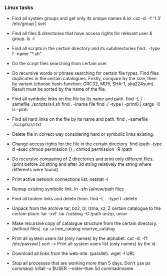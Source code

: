 ### Linux tasks
-	Find all system groups and get only its unique names & id.
cut -d: -f '1 3' /etc/group | sort
-	Find all files & directories that have access rights for relevant user & group.
ls -l
-	Find all scripts in the certain directory and its subdirectories
find . -type f -name "*.sh"
-	Do the script files searching from certain user.
-	Do recursive words or phrase searching for certain file types. Find files duplicates in the certain catalogues. Firstly, compare by the size, then by variant (choose hash-function: CRC32, MD5, SHA-1, sha224sum). Result must be sorted by the name of the file.
-	Find all symbolic links on the file by its name and path.
 find -L / -samefile ./scripts/s4.sh
find . -lname file
find ./ -type l -print0 | xargs -0 ls -plah
-	Find all hard links on the file by its name and path.
 find . -samefile ./scripts/s1.txt
-	Delete file in correct way considering hard or symbolic links existing.
-	Change access rights for the file in the certain directory.
find /path -type d -exec chmod permission {} \;
chmod permission -R  /path

-	Do recursive comparing of 2 directories and print only different files. (print before 2d string and after 3d string relatively the string where differents were found).
-	Print active network connections list.
netstat -l
-	Remap existing symbolic link.
ln -sfn /a/new/path files
-	Find all broken links and delete them.
 find -L . -type l -delete
-	Unpack from the archive tar, bz2, lz, lzma, xz, Z certain catalogue to the certain place.
tar -xvf .tar /catalog -C /path
unzip, unrar
-	Make recursive copy of catalogue structure from the certain directory. (without files).
cp -a tree_catalog reserve_catalog
-	Print all system users list (only names) by the alphabet.
cut -d: -f1 /etc/passwd | sort
-=	Print all system users list (only names) by the id.
-	Download all links from the web-site. (parallel).
wget -I URL
-	Stop all processes that are working more than 5 days. Don't use ps command.
killall -u $USER --older-than 5d commadnname
